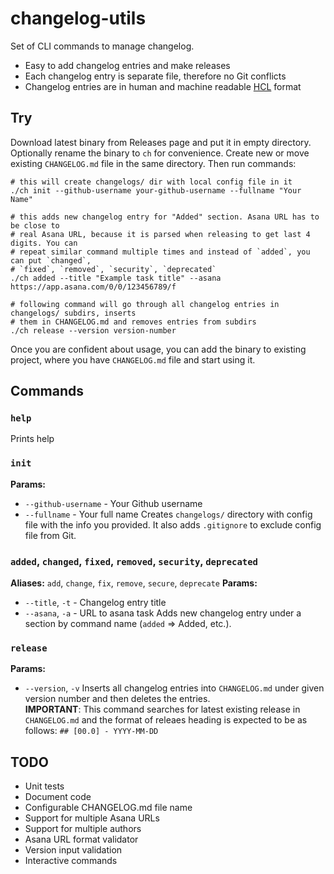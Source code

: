 # changelog-utils

Set of CLI commands to manage changelog.
- Easy to add changelog entries and make releases
- Each changelog entry is separate file, therefore no Git conflicts
- Changelog entries are in human and machine readable [HCL](https://github.com/hashicorp/hcl) format

## Try
Download latest binary from Releases page and put it in empty directory.
Optionally rename the binary to `ch` for convenience.
Create new or move existing `CHANGELOG.md` file in the same directory. 
Then run commands:
```
# this will create changelogs/ dir with local config file in it
./ch init --github-username your-github-username --fullname "Your Name"

# this adds new changelog entry for "Added" section. Asana URL has to be close to 
# real Asana URL, because it is parsed when releasing to get last 4 digits. You can
# repeat similar command multiple times and instead of `added`, you can put `changed`,
# `fixed`, `removed`, `security`, `deprecated`
./ch added --title "Example task title" --asana https://app.asana.com/0/0/123456789/f

# following command will go through all changelog entries in changelogs/ subdirs, inserts
# them in CHANGELOG.md and removes entries from subdirs
./ch release --version version-number
```
Once you are confident about usage, you can add the binary to existing project, where you
have `CHANGELOG.md` file and start using it.  

## Commands
### `help`
Prints help

### `init`
**Params:**
- `--github-username` - Your Github username
- `--fullname` - Your full name
Creates `changelogs/` directory with config file with the info you provided.
It also adds `.gitignore` to exclude config file from Git.

### `added`, `changed`, `fixed`, `removed`, `security`, `deprecated`
**Aliases:** `add`, `change`, `fix`, `remove`, `secure`, `deprecate`
**Params:**
- `--title`, `-t` - Changelog entry title
- `--asana`, `-a` - URL to asana task
Adds new changelog entry under a section by command name (`added` => Added, etc.).

### `release`
**Params:**
- `--version`, `-v`
Inserts all changelog entries into `CHANGELOG.md` under given version number and
then deletes the entries.  
**IMPORTANT**: This command searches for latest existing release in `CHANGELOG.md`
and the format of releaes heading is expected to be as follows: `## [00.0] - YYYY-MM-DD`

## TODO
- Unit tests
- Document code
- Configurable CHANGELOG.md file name
- Support for multiple Asana URLs
- Support for multiple authors
- Asana URL format validator
- Version input validation
- Interactive commands
